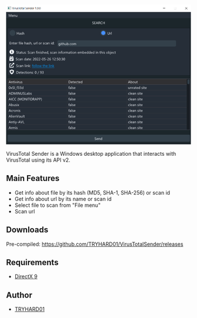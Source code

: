 ![Screenshot](VirusTotalSender.png)

VirusTotal Sender is a Windows desktop application that interacts with VirusTotal
using its API v2.

Main Features
---
- Get info about file by its hash (MD5, SHA-1, SHA-256) or scan id
- Get info about url by its name or scan id
- Select file to scan from "File menu"
- Scan url

Downloads
---
Pre-compiled: https://github.com/TRYHARD01/VirusTotalSender/releases

Requirements
---
- [DirectX 9](https://www.microsoft.com/en-us/download/35)

Author
---
- [TRYHARD01](https://github.com/TRYHARD01)